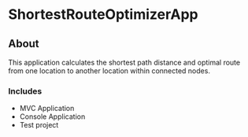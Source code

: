 # ShortestRouteOptimizerApp

## About
This application calculates the shortest path distance and optimal route from one location to another location within connected nodes.

### Includes
* MVC Application
* Console Application
* Test project
